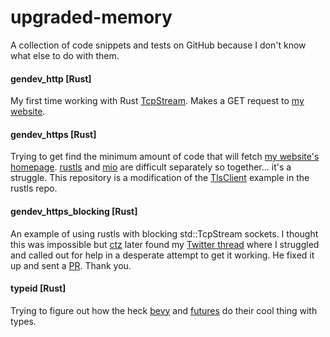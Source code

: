 # upgraded-memory
A collection of code snippets and tests on GitHub because I don't know what else to do with them.

#### gendev_http [Rust]
My first time working with Rust [TcpStream][std_tcpstream]. Makes a GET request to
[my website](genbyte.dev).

#### gendev_https [Rust]
Trying to get find the minimum amount of code that will fetch [my website's homepage](genbyte.dev).
[rustls][rustls_repo] and [mio][mio_repo] are difficult separately so together... it's a struggle.
This repository is a modification of the [TlsClient][rustls_tlsclient] example in the rustls repo.

#### gendev_https_blocking [Rust]
An example of using rustls with blocking std::TcpStream sockets. I thought this was impossible but
[ctz][ctz] later found my [Twitter thread][rustls_twt_thread] where I struggled and called out
for help in a desperate attempt to get it working. He fixed it up and sent a [PR][pr_1]. Thank you. 

#### typeid [Rust]
Trying to figure out how the heck [bevy][bevy-src] and [futures][futures-src] do their cool thing
with types.

[ctz]: https://github.com/ctz
[mio_repo]: https://github.com/carllerche/mio
[pr_1]: https://github.com/genuinebyte/upgraded-journey/pull/1
[rustls_repo]: https://github.com/ctz/rustls
[rustls_twt_thread]: https://twitter.com/genuinebyte/status/1113300356484747264
[rustls_tlsclient]: https://github.com/ctz/rustls/blob/master/rustls-mio/examples/tlsclient.rs
[std_tcpstream]: https://doc.rust-lang.org/std/net/struct.TcpStream.html
[bevy-src]: https://github.com/bevyengine
[futures-src]: https://github.com/rust-lang/futures-rs